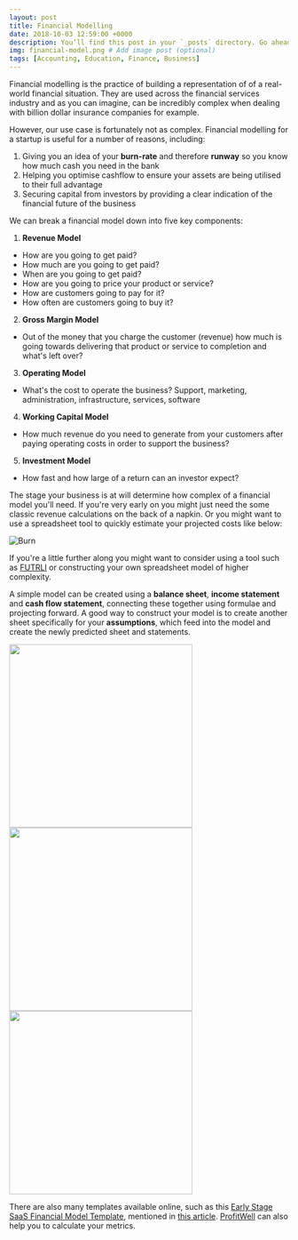```yaml
---
layout: post
title: Financial Modelling
date: 2018-10-03 12:59:00 +0000
description: You’ll find this post in your `_posts` directory. Go ahead and edit it and re-build the site to see your changes. # Add post description (optional)
img: financial-model.png # Add image post (optional)
tags: [Accounting, Education, Finance, Business]
---
```


Financial modelling is the practice of building a representation of of a real-world financial situation. They are used across the financial services industry and as you can imagine, can be incredibly complex when dealing with billion dollar insurance companies for example.

However, our use case is fortunately not as complex. Financial modelling for a startup is useful for a number of reasons, including:
1. Giving you an idea of your **burn-rate** and therefore **runway** so you know how much cash you need in the bank
2. Helping you optimise cashflow to ensure your assets are being utilised to their full advantage
3. Securing capital from investors by providing a clear indication of the financial future of the business

We can break a financial model down into five key components:

1. **Revenue Model**
  - How are you going to get paid?
  - How much are you going to get paid?
  - When are you going to get paid?
  - How are you going to price your product or service?
  - How are customers going to pay for it?
  - How often are customers going to buy it?
2. **Gross Margin Model**
  - Out of the money that you charge the customer (revenue) how much is going towards delivering that product or service to completion and what's left over?
3. **Operating Model**
  - What's the cost to operate the business? Support, marketing, administration, infrastructure, services, software
4. **Working Capital Model**
  - How much revenue do you need to generate from your customers after paying operating costs in order to support the business?
5. **Investment Model**
  - How fast and how large of a return can an investor expect?

The stage your business is at will determine how complex of a financial model you'll need. If you're very early on you might just need the some classic revenue calculations on the back of a napkin. Or you might want to use a spreadsheet tool to quickly estimate your projected costs like below:

![Burn]({{site.baseurl}}/assets/img/burn.png)

If you're a little further along you might want to consider using a tool such as [FUTRLI](https://www.futrli.com/) or constructing your own spreadsheet model of higher complexity.

A simple model can be created using a **balance sheet**, **income statement** and **cash flow statement**, connecting these together using formulae and projecting forward. A good way to construct your model is to create another sheet specifically for your **assumptions**, which feed into the model and create the newly predicted sheet and statements.

<img src="{{site.baseurl}}/assets/img/balance-sheet.png" width="330">
<img src="{{site.baseurl}}/assets/img/income-statement.png" width="330">
<img src="{{site.baseurl}}/assets/img/cash-flow-statement.png" width="330">

There are also many templates available online, such as this [Early Stage SaaS Financial Model Template](https://docs.google.com/spreadsheets/d/1x_X8BBgQPb7RXzc4tqo7CDx4sUTTFNktXt81NLsNJb4/edit#gid=0), mentioned in [this article](https://medium.com/the-mission/simple-saas-financial-model-for-early-stage-startups-13895d07b2be). [ProfitWell](https://www.profitwell.com/) can also help you to calculate your metrics.
